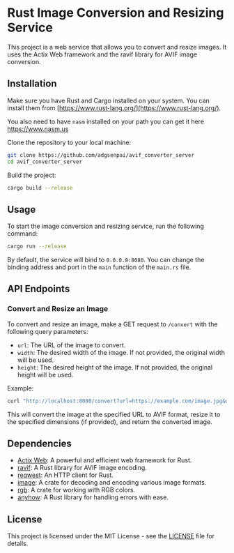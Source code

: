 # Rust Image Conversion and Resizing Service 

This project is a web service that allows you to convert and resize images. It uses the Actix Web framework and the ravif library for AVIF image conversion.

## Installation

Make sure you have Rust and Cargo installed on your system. You can install them from [https://www.rust-lang.org/](https://www.rust-lang.org/).

You also need to have `nasm` installed on your path you can get it here https://www.nasm.us

Clone the repository to your local machine:

```bash
git clone https://github.com/adgsenpai/avif_converter_server
cd avif_converter_server
```

Build the project:

```bash
cargo build --release
```

## Usage

To start the image conversion and resizing service, run the following command:

```bash
cargo run --release
```

By default, the service will bind to `0.0.0.0:8080`. You can change the binding address and port in the `main` function of the `main.rs` file.

## API Endpoints

### Convert and Resize an Image

To convert and resize an image, make a GET request to `/convert` with the following query parameters:

- `url`: The URL of the image to convert.
- `width`: The desired width of the image. If not provided, the original width will be used.
- `height`: The desired height of the image. If not provided, the original height will be used.

Example:

```bash
curl "http://localhost:8080/convert?url=https://example.com/image.jpg&width=300&height=200"
```

This will convert the image at the specified URL to AVIF format, resize it to the specified dimensions (if provided), and return the converted image.

## Dependencies

- [Actix Web](https://actix.rs/): A powerful and efficient web framework for Rust.
- [ravif](https://github.com/kornelski/rav1e): A Rust library for AVIF image encoding.
- [reqwest](https://github.com/seanmonstar/reqwest): An HTTP client for Rust.
- [image](https://github.com/image-rs/image): A crate for decoding and encoding various image formats.
- [rgb](https://github.com/linebender/rgb): A crate for working with RGB colors.
- [anyhow](https://github.com/dtolnay/anyhow): A Rust library for handling errors with ease.

## License

This project is licensed under the MIT License - see the [LICENSE](LICENSE) file for details.